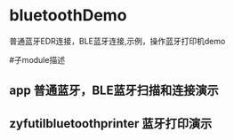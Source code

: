 # bluetoothDemo
普通蓝牙EDR连接，BLE蓝牙连接,示例，操作蓝牙打印机demo

#子module描述

## app 普通蓝牙，BLE蓝牙扫描和连接演示

## zyfutilbluetoothprinter 蓝牙打印演示
